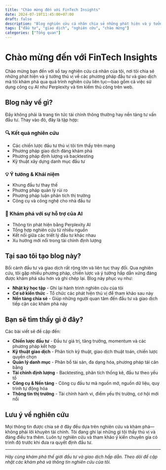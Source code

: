 ```yaml
---
title: "Chào mừng đến với FinTech Insights"
date: 2024-07-19T11:45:00+07:00
draft: false
description: "Blog nghiên cứu cá nhân chia sẻ những phát hiện và ý tưởng thú vị về các phương pháp đầu tư và giao dịch."
tags: ["đầu tư", "giao dịch", "nghiên cứu", "chào mừng"]
categories: ["Tổng quan"]
---
```


# Chào mừng đến với FinTech Insights

Chào mừng bạn đến với sổ tay nghiên cứu cá nhân của tôi, nơi tôi chia sẻ những phát hiện và ý tưởng thú vị về các phương pháp đầu tư và giao dịch mà tôi khám phá qua quá trình nghiên cứu liên tục—bao gồm cả việc sử dụng công cụ AI như Perplexity và tìm kiếm thủ công trên web.

## Blog này về gì?

Đây không phải là trang tin tức tài chính thông thường hay nền tảng tư vấn đầu tư. Thay vào đó, đây là tập hợp:

### 🔍 Kết quả nghiên cứu
- Các chiến lược đầu tư thú vị tôi tìm thấy trên mạng
- Phương pháp giao dịch đáng khám phá
- Phương pháp định lượng và backtesting
- Kỹ thuật xây dựng danh mục đầu tư

### 💡 Ý tưởng & Khái niệm
- Khung đầu tư thay thế
- Phương pháp quản lý rủi ro
- Phương pháp luận phân tích thị trường
- Công cụ và công nghệ cho nhà đầu tư

### 🤖 Khám phá với sự hỗ trợ của AI
- Thông tin phát hiện bằng Perplexity AI
- Tổng hợp nghiên cứu từ nhiều nguồn
- Kết nối giữa các triết lý đầu tư khác nhau
- Xu hướng mới nổi trong tài chính định lượng

## Tại sao tôi tạo blog này?

Bối cảnh đầu tư và giao dịch rất rộng lớn và liên tục thay đổi. Qua nghiên cứu, tôi gặp nhiều phương pháp, chiến lược và ý tưởng hấp dẫn xứng đáng được khám phá sâu hơn và ghi chép lại. Blog này phục vụ như:

- **Nhật ký học tập** - Ghi lại hành trình nghiên cứu của tôi
- **Cơ sở kiến thức** - Tổ chức các phát hiện thú vị để tham khảo sau này
- **Nền tảng chia sẻ** - Giúp những người quan tâm đến đầu tư và giao dịch tiếp cận các khám phá này

## Bạn sẽ tìm thấy gì ở đây?

Các bài viết sẽ đề cập đến:

- **Chiến lược đầu tư** - Đầu tư giá trị, tăng trưởng, momentum và các phương pháp kết hợp
- **Kỹ thuật giao dịch** - Phân tích kỹ thuật, giao dịch thuật toán, chiến lược quyền chọn
- **Quản lý danh mục** - Phân bổ tài sản, đa dạng hóa, phương pháp tái cân bằng
- **Tài chính định lượng** - Backtesting, phân tích thống kê, đầu tư theo yếu tố
- **Công cụ & Nền tảng** - Công cụ đầu tư mã nguồn mở, nguồn dữ liệu, quy trình tự động hóa
- **Thông tin thị trường** - Tài chính hành vi, điểm yếu thị trường, cơ hội mới nổi

## Lưu ý về nghiên cứu

Mọi thông tin được chia sẻ ở đây đều dựa trên nghiên cứu và khám phá—không phải lời khuyên tài chính. Tôi đang ghi lại những gì tôi thấy thú vị và đáng điều tra thêm. Luôn tự nghiên cứu và tham khảo ý kiến chuyên gia có trình độ trước khi đưa ra quyết định đầu tư.

---

*Hãy cùng khám phá thế giới đầu tư và giao dịch hấp dẫn. Theo dõi để cập nhật các khám phá và thông tin nghiên cứu của tôi.*
